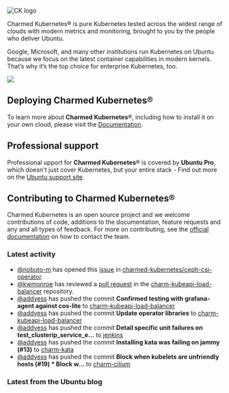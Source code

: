 ![CK logo](https://assets.ubuntu.com/v1/451d4cf4-Charmed+Kubernetes_RGB_onWhite_2022.svg)

Charmed Kubernetes® is pure Kubernetes tested across the widest range of clouds with modern metrics and monitoring, brought to you by the people who deliver Ubuntu.

Google, Microsoft, and many other institutions run Kubernetes on Ubuntu because we focus on the latest container capabilities in modern kernels. That’s why it’s the top choice for enterprise Kubernetes, too.

![](https://assets.ubuntu.com/v1/843c77b6-juju-at-a-glace.svg)

## Deploying Charmed Kubernetes®

To learn more about **Charmed Kubernetes**®, including how to install it on your own cloud, please visit the [Documentation][docs].

## Professional support

Professional upport for **Charmed Kubernetes**® is covered by **Ubuntu Pro**, which doesn't just cover Kubernetes, but your entire stack - Find out more on the [Ubuntu support site](https://ubuntu.com/support).

## Contributing to Charmed Kubernetes®

Charmed Kubernetes is an open source project and we welcome contributions of code, additions to the documentation, feature requests and any and all types of feedback. For more on contributing, see the [official documentation][get-in-touch] on how to contact the team.

<!-- LINKS -->
[docs]: https://ubuntu.com/kubernetes/docs
[get-in-touch]: https://ubuntu.com/kubernetes/docs/get-in-touch

### Latest activity

<!-- activity starts -->
 - [@nobuto-m](https://github.com/nobuto-m) has opened this [issue](https://github.com/charmed-kubernetes/ceph-csi-operator/issues/22) in [charmed-kubernetes/ceph-csi-operator](https://api.github.com/repos/charmed-kubernetes/ceph-csi-operator).
 - [@kwmonroe](https://github.com/kwmonroe) has reviewed a [pull request](https://github.com/charmed-kubernetes/charm-kubeapi-load-balancer/pull/41) in the [charm-kubeapi-load-balancer](https://github.com/charmed-kubernetes/charm-kubeapi-load-balancer) repository.
 - [@addyess](https://github.com/addyess) has pushed the commit **Confirmed testing with grafana-agent against cos-lite** to [charm-kubeapi-load-balancer](https://github.com/charmed-kubernetes/charm-kubeapi-load-balancer)
 - [@addyess](https://github.com/addyess) has pushed the commit **Update operator libraries** to [charm-kubeapi-load-balancer](https://github.com/charmed-kubernetes/charm-kubeapi-load-balancer)
 - [@addyess](https://github.com/addyess) has pushed the commit **Detail specific unit failures on test_clusterip_service_e...** to [jenkins](https://github.com/charmed-kubernetes/jenkins)
 - [@addyess](https://github.com/addyess) has pushed the commit **Installing kata was failing on jammy (#13)** to [charm-kata](https://github.com/charmed-kubernetes/charm-kata)
 - [@addyess](https://github.com/addyess) has pushed the commit **Block when kubelets are unfriendly hosts (#19)  * Block w...** to [charm-cilium](https://github.com/charmed-kubernetes/charm-cilium)
<!-- activity ends -->

<!-- roadmap starts -->

<!-- roadmap ends -->

### Latest from the Ubuntu blog

<!-- blog starts -->

<!-- blog ends -->
